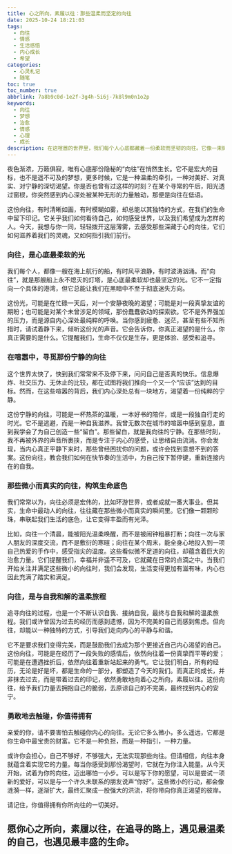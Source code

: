 ```yaml
---
title: 心之所向，素履以往：那些温柔而坚定的向往
date: 2025-10-24 18:21:03
tags:
  - 向往
  - 情感
  - 生活感悟
  - 内心成长
  - 希望
categories:
  - 心灵札记
  - 随笔
toc: true
toc_number: true
abbrlink: 7a8b9c0d-1e2f-3g4h-5i6j-7k8l9m0n1o2p
keywords:
  - 向往
  - 梦想
  - 治愈
  - 情感
  - 心理
  - 成长
description: 在这喧嚣的世界里，我们每个人心底都藏着一份柔软而坚韧的向往。它像一束微光，指引我们穿过迷雾，走向更真实的自我。本文将深入探讨向往的意义，它如何成为我们生命中的力量，以及我们如何温柔而坚定地追随它，最终与内心深处的渴望和解，找到属于自己的宁静与丰盛。
---
```


夜色渐浓，万籁俱寂，唯有心底那份隐秘的“向往”在悄然生长。它不是宏大的目标，也不是遥不可及的梦想，更多时候，它是一种温柔的牵引，一种对美好、对真实、对宁静的深切渴望。你是否也曾有过这样的时刻？在某个寻常的午后，阳光透过窗棂，你突然感到内心深处被某种无形的力量触动，那便是向往在低语。

这份向往，有时清晰如画，有时模糊如雾，却总能以其独特的方式，在我们的生命中留下印记。它关乎我们如何看待自己，如何感受世界，以及我们希望成为怎样的人。今天，我想与你一同，轻轻拨开这层薄雾，去感受那些深藏于心的向往，它们如何滋养着我们的灵魂，又如何指引我们前行。

### 向往，是心底最柔软的光

我们每个人，都像一艘在海上航行的船，有时风平浪静，有时波涛汹涌。而“向往”，就是那艘船上永不熄灭的灯塔，是心底最柔软却也最坚定的光。它不一定指向一个具体的港湾，但它总能让我们在黑暗中不至于彻底迷失方向。

这份光，可能是在忙碌一天后，对一个安静夜晚的渴望；可能是对一段真挚友谊的期盼；也可能是对某个未曾涉足的领域，那份蠢蠢欲动的探索欲。它不是外界强加的压力，而是源自内心深处最纯粹的呼唤。当你感到疲惫、迷茫，甚至有些不知所措时，请试着静下来，倾听这份光的声音。它会告诉你，你真正渴望的是什么，你真正需要的是什么。它提醒我们，生命不仅仅是生存，更是体验、感受和追寻。

### 在喧嚣中，寻觅那份宁静的向往

这个世界太快了，快到我们常常来不及停下来，问问自己是否真的快乐。信息爆炸、社交压力、无休止的比较，都在试图将我们推向一个又一个“应该”达到的目标。然而，在这些喧嚣的背后，我们内心深处总有一块地方，渴望着一份纯粹的宁静。

这份宁静的向往，可能是一杯热茶的温暖，一本好书的陪伴，或是一段独自行走的时光。它不是逃避，而是一种自我滋养。我曾无数次在城市的喧嚣中感到窒息，直到我学会了为自己创造一些“留白”。那些留白，就是我向往的宁静。在那些时刻，我不再被外界的声音所裹挟，而是专注于内心的感受，让思绪自由流淌。你会发现，当内心真正平静下来时，那些曾经困扰你的问题，或许会找到意想不到的答案。这份向往，教会我们如何在快节奏的生活中，为自己按下暂停键，重新连接内在的自我。

### 那些微小而真实的向往，构筑生命底色

我们常常以为，向往必须是宏伟的，比如环游世界，或者成就一番大事业。但其实，生命中最动人的向往，往往藏在那些微小而真实的瞬间里。它们像一颗颗珍珠，串联起我们生活的底色，让它变得丰盈而有光泽。

比如，向往一个清晨，能被阳光温柔唤醒，而不是被闹钟粗暴打断；向往一次与家人朋友的深度交流，而不是敷衍的寒暄；向往在某个周末，能全身心地投入到一项自己热爱的手作中，感受指尖的温度。这些看似微不足道的向往，却蕴含着巨大的治愈力量。它们提醒我们，幸福并非遥不可及，它就藏在日常的点滴之中。当我们开始关注并满足这些微小的向往时，我们会发现，生活变得更加有滋有味，内心也因此充满了踏实和满足。

### 向往，是与自我和解的温柔旅程

追寻向往的过程，也是一个不断认识自我、接纳自我，最终与自我和解的温柔旅程。我们或许曾因为过去的经历而感到遗憾，因为不完美的自己而感到焦虑。但向往，却能以一种独特的方式，引导我们走向内心的平静与和谐。

它不是要求我们变得完美，而是鼓励我们去成为那个更接近自己内心渴望的自己。这份向往，可能是在经历了一段失败的感情后，依然向往着一份真挚而平等的爱；可能是在遭遇挫折后，依然向往着重新站起来的勇气。它让我们明白，所有的经历，无论是好是坏，都是生命的一部分，都塑造了今天的我们。而真正的成长，并非抹去过去，而是带着过去的印记，依然勇敢地向着心之所向，素履以往。这份向往，给予我们力量去拥抱自己的脆弱，去原谅自己的不完美，最终找到内心的安宁。

### 勇敢地去触碰，你值得拥有

亲爱的你，请不要害怕去触碰你内心的向往。无论它多么微小，多么遥远，它都是你生命中最宝贵的财富。它不是一种负担，而是一种指引，一种力量。

或许你会担心，自己不够好，不够强大，无法实现那些向往。但请相信，向往本身就蕴含着实现它的力量。每当你感受到那份渴望时，它就在为你注入能量。从今天开始，试着为你的向往，迈出哪怕一小步。可以是写下你的愿望，可以是尝试一项新的爱好，可以是与一个许久未联系的朋友说声“你好”。这些微小的行动，都会像涟漪一样，逐渐扩大，最终汇聚成一股强大的洪流，将你带向你真正渴望的彼岸。

请记住，你值得拥有你所向往的一切美好。

愿你心之所向，素履以往，在追寻的路上，遇见最温柔的自己，也遇见最丰盛的生命。
---